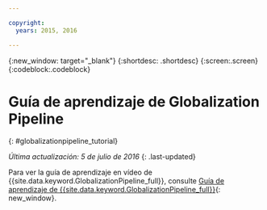 ```yaml
---

copyright:
  years: 2015, 2016

---
```


{:new_window: target="_blank"}
{:shortdesc: .shortdesc}
{:screen:.screen}
{:codeblock:.codeblock}

# Guía de aprendizaje de Globalization Pipeline
{: #globalizationpipeline_tutorial}

*Última actualización: 5 de julio de 2016*
{: .last-updated}

Para ver la guía de aprendizaje en vídeo de {{site.data.keyword.GlobalizationPipeline_full}}, consulte [Guía de aprendizaje de {{site.data.keyword.GlobalizationPipeline_full}}](https://www.youtube.com/watch?v=r_w7IvPNtH0){: new_window}.

